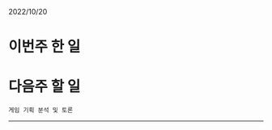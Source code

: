 2022/10/20

# 이번주 한 일

# 다음주 할 일
    게임 기획 분석 및 토론
----------------------------------------------------

